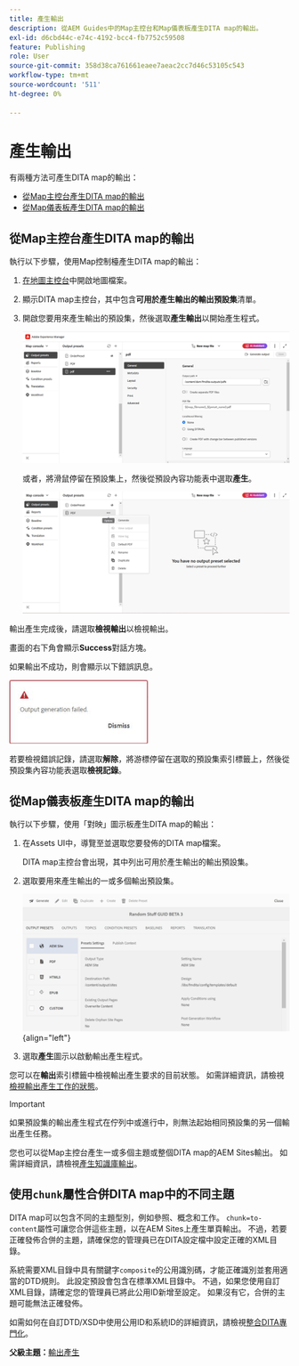 ```yaml
---
title: 產生輸出
description: 從AEM Guides中的Map主控台和Map儀表板產生DITA map的輸出。
exl-id: d6cbd44c-e74c-4192-bcc4-fb7752c59508
feature: Publishing
role: User
source-git-commit: 358d38ca761661eaee7aeac2cc7d46c53105c543
workflow-type: tm+mt
source-wordcount: '511'
ht-degree: 0%

---
```


# 產生輸出

有兩種方法可產生DITA map的輸出：

- [從Map主控台產生DITA map的輸出](#generate-output-for-a-dita-map-from-the-map-console)
- [從Map儀表板產生DITA map的輸出](#generate-output-for-a-dita-map-from-the-map-dashboard)

## 從Map主控台產生DITA map的輸出

執行以下步驟，使用Map控制檯產生DITA map的輸出：

1. [在地圖主控台](./open-files-map-console.md)中開啟地圖檔案。
2. 顯示DITA map主控台，其中包含&#x200B;**可用於產生輸出的輸出預設集**&#x200B;清單。

3. 開啟您要用來產生輸出的預設集，然後選取&#x200B;**產生輸出**&#x200B;以開始產生程式。

   <img src="images/generate-output-pdf.png" alt="中繼資料標籤" width="600">

   或者，將滑鼠停留在預設集上，然後從預設內容功能表中選取&#x200B;**產生**。


   <img src="images/generate-preset-map-console.png" alt="中繼資料標籤" width="600">

輸出產生完成後，請選取&#x200B;**檢視輸出**&#x200B;以檢視輸出。

畫面的右下角會顯示&#x200B;**Success**&#x200B;對話方塊。

如果輸出不成功，則會顯示以下錯誤訊息。

<img src="images/error-log.png" alt="錯誤記錄" width="250">

若要檢視錯誤記錄，請選取&#x200B;**解除**，將游標停留在選取的預設集索引標籤上，然後從預設集內容功能表選取&#x200B;**檢視記錄**。

## 從Map儀表板產生DITA map的輸出

執行以下步驟，使用「對映」圖示板產生DITA map的輸出：

1. 在Assets UI中，導覽至並選取您要發佈的DITA map檔案。

   DITA map主控台會出現，其中列出可用於產生輸出的輸出預設集。

1. 選取要用來產生輸出的一或多個輸出預設集。

   ![](images/generate-multiple-outputs-uuid.png){align="left"}

1. 選取&#x200B;**產生**&#x200B;圖示以啟動輸出產生程式。


您可以在&#x200B;**輸出**&#x200B;索引標籤中檢視輸出產生要求的目前狀態。 如需詳細資訊，請檢視[檢視輸出產生工作的狀態](./generate-output-manage-process.md#view-the-status-of-the-output-generation-task)。

>[!IMPORTANT]
>
> 如果預設集的輸出產生程式在佇列中或進行中，則無法起始相同預設集的另一個輸出產生任務。

您也可以從Map主控台產生一或多個主題或整個DITA map的AEM Sites輸出。 如需詳細資訊，請檢視[產生知識庫輸出](web-editor-article-publishing.md#id218CK0U019I)。

## 使用`chunk`屬性合併DITA map中的不同主題

DITA map可以包含不同的主題型別，例如參照、概念和工作。 `chunk=to-content`屬性可讓您合併這些主題，以在AEM Sites上產生單頁輸出。 不過，若要正確發佈合併的主題，請確保您的管理員已在DITA設定檔中設定正確的XML目錄。

系統需要XML目錄中具有關鍵字`composite`的公用識別碼，才能正確識別並套用適當的DTD規則。
此設定預設會包含在標準XML目錄中。 不過，如果您使用自訂XML目錄，請確定您的管理員已將此公用ID新增至設定。 如果沒有它，合併的主題可能無法正確發佈。

如需如何在自訂DTD/XSD中使用公用ID和系統ID的詳細資訊，請檢視[整合DITA專門化](../cs-install-guide/dita-ot-specialization.md#integrate-dita-specialization-id211mb0e00xa)。



**父級主題：**[&#x200B;輸出產生](generate-output.md)
